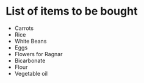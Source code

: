 # List of items to be bought
+ Carrots
+ Rice
+ White Beans
+ Eggs
+ Flowers for Ragnar
+ Bicarbonate
+ Flour
+ Vegetable oil
